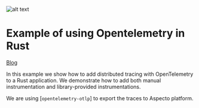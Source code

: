 ![alt text](https://www.aspecto.io/wp-content/uploads/2022/08/OpenTelemetry-Rust-1.png)
# Example of using Opentelemetry in Rust

[Blog](https://www.aspecto.io/blog/distributed-tracing-with-opentelemetry-rust/)

In this example we show how to add distributed tracing with OpenTelemetry to a Rust application. We demonstrate how to add both manual instrumentation and library-provided instrumentations.

We are using [`opentelemetry-otlp`] to export the traces to Aspecto platform.
